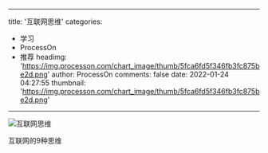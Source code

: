 
---
title: '互联网思维'
categories: 
 - 学习
 - ProcessOn
 - 推荐
headimg: 'https://img.processon.com/chart_image/thumb/5fca6fd5f346fb3fc875be2d.png'
author: ProcessOn
comments: false
date: 2022-01-24 04:27:55
thumbnail: 'https://img.processon.com/chart_image/thumb/5fca6fd5f346fb3fc875be2d.png'
---

<div>   
<img class="thumb" alt="互联网思维" src="https://img.processon.com/chart_image/thumb/5fca6fd5f346fb3fc875be2d.png" referrerpolicy="no-referrer">
<p>互联网的9种思维</p>  
</div>
            